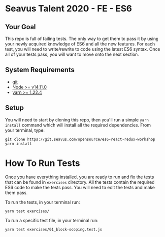 # Seavus Talent 2020 - FE - ES6

## Your Goal

This repo is full of failing tests. The only way to get them to pass it by using your newly acquired knowledge of ES6
and all the new features. For each test, you will need to write/rewrite to code
using the latest ES6 syntax. Once all of your tests pass, you will want to move onto the next section.

## System Requirements

* [git][git]
* [Node >= v14.11.0][node]
* [yarn >= 1.22.4][yarn]

## Setup

You will need to start by cloning this repo, then you'll run a simple `yarn install` command which will install all the required dependencies.
From your terminal, type:

```
git clone https://git.seavus.com/opensource/es6-react-redux-workshop
yarn install
```

# How To Run Tests

Once you have everything installed, you are ready to run and fix the tests that can be found in `exercises` directory.
All the tests contain the required ES6 code to make the tests pass. You will need to edit the tests and make them pass.

To run the tests, in your terminal run:

```
yarn test exercises/
```

To run a specific test file, in your terminal run:

```
yarn test exercises/01_block-scoping.test.js
```


[yarn]: https://classic.yarnpkg.com/en/
[node]: https://nodejs.org
[git]: https://git-scm.com/
